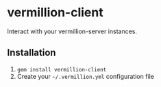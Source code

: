 # vermillion-client

Interact with your vermillion-server instances.

## Installation

1. `gem install vermillion-client`
2. Create your `~/.vermillion.yml` configuration file